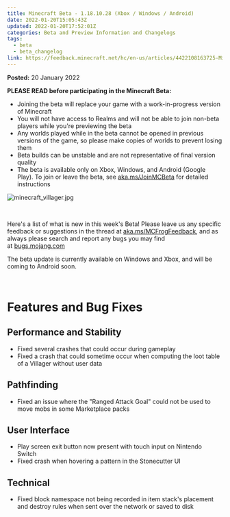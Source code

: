 ```yaml
---
title: Minecraft Beta - 1.18.10.28 (Xbox / Windows / Android)
date: 2022-01-20T15:05:43Z
updated: 2022-01-20T17:52:01Z
categories: Beta and Preview Information and Changelogs
tags:
  - beta
  - beta_changelog
link: https://feedback.minecraft.net/hc/en-us/articles/4422108163725-Minecraft-Beta-1-18-10-28-Xbox-Windows-Android-
---
```


**Posted:** 20 January 2022

**PLEASE READ before participating in the Minecraft Beta:**

- Joining the beta will replace your game with a work-in-progress version of Minecraft
- You will not have access to Realms and will not be able to join non-beta players while you're previewing the beta
- Any worlds played while in the beta cannot be opened in previous versions of the game, so please make copies of worlds to prevent losing them
- Beta builds can be unstable and are not representative of final version quality
- The beta is available only on Xbox, Windows, and Android (Google Play). To join or leave the beta, see [aka.ms/JoinMCBeta](https://aka.ms/JoinMCBeta) for detailed instructions

![minecraft_villager.jpg](https://feedback.minecraft.net/hc/article_attachments/4422099836301/minecraft_villager.jpg)

 

Here's a list of what is new in this week's Beta! Please leave us any specific feedback or suggestions in the thread at [aka.ms/MCFrogFeedback](https://aka.ms/MCFrogFeedback), and as always please search and report any bugs you may find at [bugs.mojang.com](http://bugs.mojang.com/)

The beta update is currently available on Windows and Xbox, and will be coming to Android soon.

 

# **Features and Bug Fixes**

## **Performance and Stability**

- Fixed several crashes that could occur during gameplay
- Fixed a crash that could sometime occur when computing the loot table of a Villager without user data 

## **Pathfinding**

- Fixed an issue where the "Ranged Attack Goal" could not be used to move mobs in some Marketplace packs 

## **User Interface**

- Play screen exit button now present with touch input on Nintendo Switch 
- Fixed crash when hovering a pattern in the Stonecutter UI 

## **Technical**

- Fixed block namespace not being recorded in item stack's placement and destroy rules when sent over the network or saved to disk

